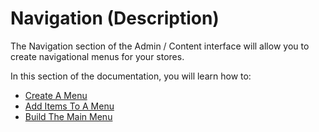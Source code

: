 # Navigation \(Description\)

The Navigation section of the Admin / Content interface will allow you to create navigational menus for your stores.

In this section of the documentation, you will learn how to:

* [Create A Menu](https://guides.spreecommerce.org/user/navigation/creating_menus.html)
* [Add Items To A Menu](https://guides.spreecommerce.org/user/navigation/add_menu_items.html)
* [Build The Main Menu](https://guides.spreecommerce.org/user/navigation/building_the_main_menu.html)

